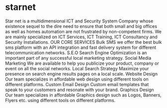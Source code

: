 # starnet
Star net is a multidimensional ICT and Security System Company whose existence sequel to the dire need to ensure that both small and big offices as well as homes automation are not frustrated by non-competent firms. We are mainly specialized on ICT Services, ICT Training, ICT Consultancy and Security Installations. OUR CORE SERVICES Bulk SMS we offer the best bulk sms platform with an API integration and fast delivery system for different telecommunication networks. S.E.O Search Engine Optimization is an important part of any successful local marketing strategy. Social Media Marketing We are available to help you publicize your product, company or event on all the social networks. Local Search Strategy Maximize your presence on search engine results pages on a local scale. Website Design Our team specializes in affordable web design using different tools on different platforms. Custom Email Design Custom email templates that speak to your customers and resonate with your brand. Graphics Design Our team specializes in affordable Graphics design such as Logos, Banners, Flyers etc. using different tools on different platforms.

